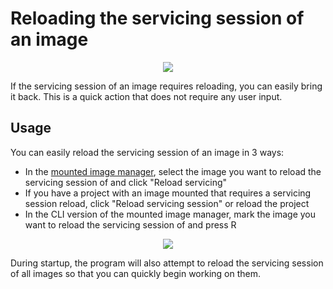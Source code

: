 # Reloading the servicing session of an image

<p align="center">
	<img src="../../../res/img_tasks/mgmt/remount_image.png" />
</p>

If the servicing session of an image requires reloading, you can easily bring it back. This is a quick action that does not require any user input.

## Usage

You can easily reload the servicing session of an image in 3 ways:

- In the [mounted image manager](../../tools/mimgmgr), select the image you want to reload the servicing session of and click "Reload servicing"
- If you have a project with an image mounted that requires a servicing session reload, click "Reload servicing session" or reload the project
- In the CLI version of the mounted image manager, mark the image you want to reload the servicing session of and press R

<p align="center">
	<img src="../../../res/img_tasks/mgmt/mimgmgr_reload.png" />
</p>

During startup, the program will also attempt to reload the servicing session of all images so that you can quickly begin working on them.